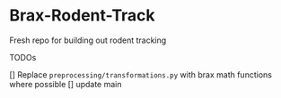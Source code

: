 # Brax-Rodent-Track

Fresh repo for building out rodent tracking

TODOs

[] Replace `preprocessing/transformations.py` with brax math functions where possible
[] update main